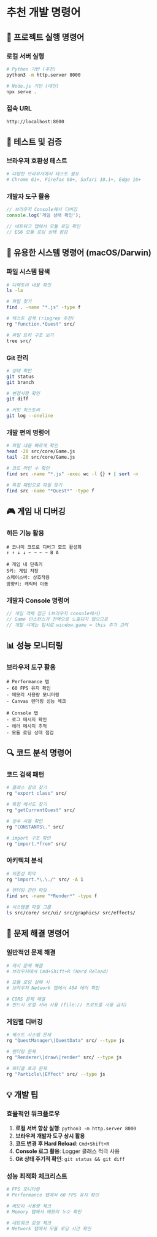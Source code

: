 # 추천 개발 명령어

## 🚀 프로젝트 실행 명령어
### 로컬 서버 실행
```bash
# Python 기반 (추천)
python3 -m http.server 8000

# Node.js 기반 (대안)
npx serve .
```

### 접속 URL
```
http://localhost:8000
```

## 🧪 테스트 및 검증
### 브라우저 호환성 테스트
```bash
# 다양한 브라우저에서 테스트 필요
# Chrome 61+, Firefox 60+, Safari 10.1+, Edge 16+
```

### 개발자 도구 활용
```javascript
// 브라우저 Console에서 디버깅
console.log('게임 상태 확인');

// 네트워크 탭에서 모듈 로딩 확인
// ES6 모듈 로딩 상태 점검
```

## 🔧 유용한 시스템 명령어 (macOS/Darwin)
### 파일 시스템 탐색
```bash
# 디렉토리 내용 확인
ls -la

# 파일 찾기
find . -name "*.js" -type f

# 텍스트 검색 (ripgrep 추천)
rg "function.*Quest" src/

# 파일 트리 구조 보기
tree src/
```

### Git 관리
```bash
# 상태 확인
git status
git branch

# 변경사항 확인
git diff

# 커밋 히스토리
git log --oneline
```

### 개발 편의 명령어
```bash
# 파일 내용 빠르게 확인
head -20 src/core/Game.js
tail -20 src/core/Game.js

# 코드 라인 수 확인
find src -name "*.js" -exec wc -l {} + | sort -n

# 특정 패턴으로 파일 찾기
find src -name "*Quest*" -type f
```

## 🎮 게임 내 디버깅
### 히든 기능 활용
```
# 코나미 코드로 디버그 모드 활성화
↑ ↑ ↓ ↓ ← → ← → B A

# 게임 내 단축키
S키: 게임 저장
스페이스바: 상호작용
방향키: 캐릭터 이동
```

### 개발자 Console 명령어
```javascript
// 게임 객체 접근 (브라우저 console에서)
// Game 인스턴스가 전역으로 노출되지 않으므로
// 개발 시에는 임시로 window.game = this 추가 고려
```

## 📊 성능 모니터링
### 브라우저 도구 활용
```
# Performance 탭
- 60 FPS 유지 확인
- 메모리 사용량 모니터링
- Canvas 렌더링 성능 체크

# Console 탭
- 로그 메시지 확인
- 에러 메시지 추적
- 모듈 로딩 상태 점검
```

## 🔍 코드 분석 명령어
### 코드 검색 패턴
```bash
# 클래스 정의 찾기
rg "export class" src/

# 특정 메서드 찾기
rg "getCurrentQuest" src/

# 상수 사용 확인
rg "CONSTANTS\." src/

# import 구조 확인
rg "import.*from" src/
```

### 아키텍처 분석
```bash
# 의존성 파악
rg "import.*\.\./" src/ -A 1

# 렌더링 관련 파일
find src -name "*Render*" -type f

# 시스템별 파일 그룹
ls src/core/ src/ui/ src/graphics/ src/effects/
```

## 🚨 문제 해결 명령어
### 일반적인 문제 해결
```bash
# 캐시 문제 해결
# 브라우저에서 Cmd+Shift+R (Hard Reload)

# 모듈 로딩 실패 시
# 브라우저 Network 탭에서 404 에러 확인

# CORS 문제 해결
# 반드시 로컬 서버 사용 (file:// 프로토콜 사용 금지)
```

### 게임별 디버깅
```bash
# 퀘스트 시스템 문제
rg "QuestManager\|QuestData" src/ --type js

# 렌더링 문제
rg "Renderer\|draw\|render" src/ --type js

# 파티클 효과 문제
rg "Particle\|Effect" src/ --type js
```

## 💡 개발 팁
### 효율적인 워크플로우
1. **로컬 서버 항상 실행**: `python3 -m http.server 8000`
2. **브라우저 개발자 도구 상시 활용**
3. **코드 변경 후 Hard Reload**: `Cmd+Shift+R`
4. **Console 로그 활용**: Logger 클래스 적극 사용
5. **Git 상태 주기적 확인**: `git status && git diff`

### 성능 최적화 체크리스트
```bash
# FPS 모니터링
# Performance 탭에서 60 FPS 유지 확인

# 메모리 사용량 체크
# Memory 탭에서 메모리 누수 확인

# 네트워크 로딩 체크
# Network 탭에서 모듈 로딩 시간 확인
```